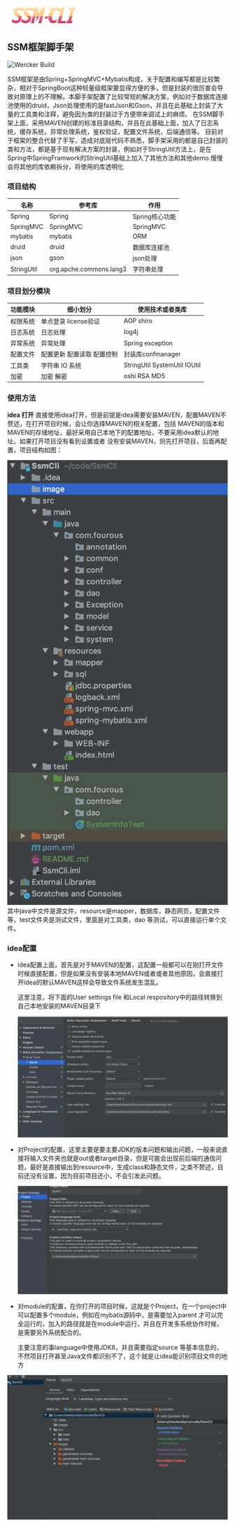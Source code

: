 ![](./image/icon.png)

## SSM框架脚手架

![Wercker Build](https://img.shields.io/wercker/build/fourous/SSM?style=plastic)

  SSM框架是由Spring+SpringMVC+Mybatis构成，关于配置和编写都是比较繁杂，相对于SpringBoot这种轻量级框架要显得方便的多，但是封装的很厉害会导致对原理上的不理解。本脚手架配置了比较常规的解决方案，例如对于数据库连接池使用的druid，Json处理使用的是fastJson和Gson，并且在此基础上封装了大量的工具类和注释，避免因为类的封装过于方便带来调试上的麻烦。
  在SSM脚手架上面，采用MAVEN创建的标准目录结构，并且在此基础上面，加入了日志系统，缓存系统，异常处理系统，鉴权验证，配置文件系统，后端通信等。
  目前对于框架的整合代替了手写，造成对底层代码不熟悉，脚手架采用的都是自己封装的类和方法，都是基于现有解决方案的封装，例如对于StringUtil方法上，是在Spring中SpringFramwork的StringUtil基础上加入了其他方法和其他demo.慢慢会将其他的库依赖拆分，将使用的库透明化


### 项目结构

|     名称    |    参考库   |             作用              |
|------------|------------ |------------------------------|
|   Spring   | Spring      | Spring核心功能|
|   SpringMVC| SpringMVC| SpringMVC|
| mybatis|mybatis|ORM|
|druid|druid|数据库连接池|
|json|gson|json处理|
|StringUtil|org.apche.commons.lang3|字符串处理|


### 项目划分模块

| 功能模块 |细小划分| 使用技术或者类库 |
| --------|-------|--------|
|权限系统| 单点登录 license验证|AOP shiro|
|日志系统|日志处理|log4j|
|异常系统|异常处理|Spring exception|
|配置文件|配置更新 配置读取 配置控制|封装库confmanager|
|工具类|字符串 IO 系统|StringUtil SystemUtil IOUtil|
|加密|加密 解密|oshi RSA MD5|

### 使用方法
**idea 打开**
直接使用idea打开，但是前提是idea需要安装MAVEN，配置MAVEN不赘述，在打开项目时候，会让你选择MAVEN的相关配置，包括
MAVEN的版本和MAVEN的存储地址，最好采用自己本地下的配置地址，不要采用idea默认的地址。如果打开项目没有看到设置或者
没有安装MAVEN，则先打开项目，后面再配置，项目结构如图：

![structure](./image/structure.png)
其中java中文件是源文件，resource是mapper，数据库，静态网页，配置文件等，test文件夹是测试文件，里面是对工具类，dao
等测试，可以直接运行单个文件。

### idea配置

* idea配置上面，首先是对于MAVEN的配置，这配置一般都可以在刚打开文件时候直接配置，但是如果没有安装本地MAVEN或者或者其他原因，会直接打开idea的默认MAVEN这样会导致文件系统发生混乱。

  这里注意，将下面的User settings file 和Local respository中的路径转换到自己本地安装的MAVEN目录下

  ![maven_set](./image/set03.png)

* 对Project的配置，这里主要是要主要JDK的版本问题和输出问题，一般来说直接将输入文件夹也就是out或者target目录，但是可能会出现前后端的通信问题，最好是直接输出到resource中，生成class和静态文件，之类不赘述，目前还没有设置，因为目前项目还小，不会引发此问题。

  ![set1](./image/set01.png)

* 对module的配置，在你打开的项目时候，这就是个Project，在一个project中可以配置多个module，例如在mybatis源码中，是需要加入parent 才可以完全运行的，加入的路径就是在module中运行，并且在开发多系统协作时候，是需要另外系统配合的。

  主要注意的事language中使用JDK8，并且需要指定source 等基本信息的，不然项目打开甚至Java文件都识别不了，这个就是让idea能识别项目文件的地方

![module_set](./image/set02.png)







